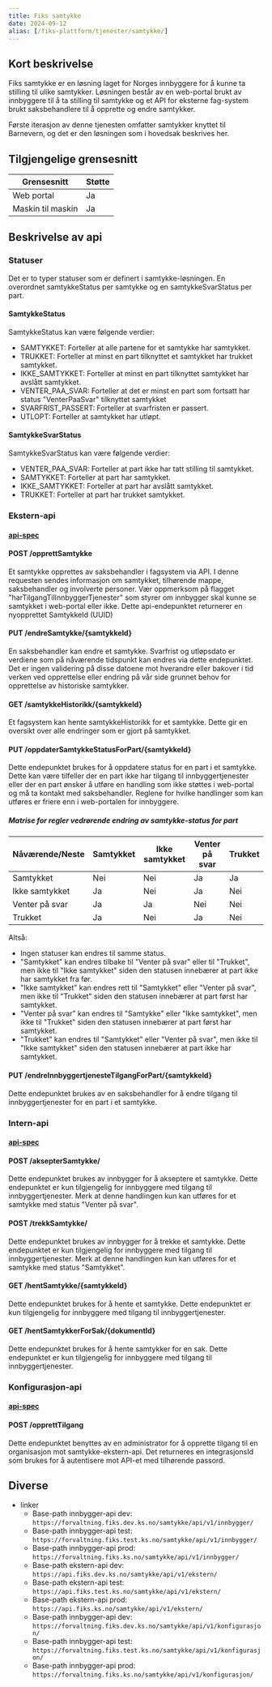 ```yaml
---
title: Fiks samtykke
date: 2024-09-12
alias: [/fiks-plattform/tjenester/samtykke/]
---
```


## Kort beskrivelse

Fiks samtykke er en løsning laget for Norges innbyggere for å kunne ta stilling til ulike samtykker. Løsningen består av en web-portal brukt av innbyggere til å ta stilling til samtykke og et API for eksterne fag-system brukt saksbehandlere til å opprette og endre samtykker.

Første iterasjon av denne tjenesten omfatter samtykker knyttet til Barnevern, og det er den løsningen som i hovedsak beskrives her.

## Tilgjengelige grensesnitt
| Grensesnitt | Støtte |
|------|------|
| Web portal | Ja |
| Maskin til maskin | Ja |

## Beskrivelse av api
### Statuser
Det er to typer statuser som er definert i samtykke-løsningen. En overordnet samtykkeStatus per samtykke og en samtykkeSvarStatus per part.

#### SamtykkeStatus
SamtykkeStatus kan være følgende verdier:
- SAMTYKKET: Forteller at alle partene for et samtykke har samtykket.
- TRUKKET: Forteller at minst en part tilknyttet et samtykket har trukket samtykket.
- IKKE_SAMTYKKET: Forteller at minst en part tilknyttet samtykket har avslått samtykket.
- VENTER_PAA_SVAR: Forteller at det er minst en part som fortsatt har status "VenterPaaSvar" tilknyttet samtykket
- SVARFRIST_PASSERT: Forteller at svarfristen er passert.
- UTLOPT: Forteller at samtykket har utløpt.

#### SamtykkeSvarStatus
SamtykkeSvarStatus kan være følgende verdier:
- VENTER_PAA_SVAR: Forteller at part ikke har tatt stilling til samtykket.
- SAMTYKKET: Forteller at part har samtykket.
- IKKE_SAMTYKKET: Forteller at part har avslått samtykket.
- TRUKKET: Forteller at part har trukket samtykket.

### Ekstern-api
#### [api-spec](https://editor.swagger.io/?url=https://developers.fiks.ks.no/api/samtykke-ekstern-api-v1.json)
#### POST /opprettSamtykke
Et samtykke opprettes av saksbehandler i fagsystem via API. I denne requesten sendes informasjon om samtykket, tilhørende mappe, saksbehandler og involverte personer.
Vær oppmerksom på flagget "harTilgangTilInnbyggerTjenester" som styrer om innbygger skal kunne se samtykket i web-portal eller ikke.
Dette api-endepunktet returnerer en nyopprettet SamtykkeId (UUID)

#### PUT /endreSamtykke/{samtykkeId}
En saksbehandler kan endre et samtykke. Svarfrist og utløpsdato er verdiene som på nåværende tidspunkt kan endres via dette endepunktet. 
Det er ingen validering på disse datoene mot hverandre eller bakover i tid verken ved opprettelse eller endring på vår side grunnet behov for opprettelse av historiske samtykker.

#### GET /samtykkeHistorikk/{samtykkeId}
Et fagsystem kan hente samtykkeHistorikk for et samtykke. Dette gir en oversikt over alle endringer som er gjort på samtykket.

#### PUT /oppdaterSamtykkeStatusForPart/{samtykkeId}
Dette endepunktet brukes for å oppdatere status for en part i et samtykke. Dette kan være tilfeller der en part ikke har tilgang til innbyggertjenester eller der en part ønsker å utføre en handling som ikke støttes i web-portal og må ta kontakt med saksbehandler.
Reglene for hvilke handlinger som kan utføres er friere enn i web-portalen for innbyggere.

##### Matrise for regler vedrørende endring av samtykke-status for part
| Nåværende/Neste | Samtykket | Ikke samtykket | Venter på svar | Trukket |
|-----------------|-----------|----------------|----------------|---------|
| Samtykket       | Nei       | Nei            | Ja             | Ja      |
| Ikke samtykket  | Ja        | Nei            | Ja             | Nei     |
| Venter på svar  | Ja        | Ja             | Nei            | Nei     |
| Trukket         | Ja        | Nei            | Ja             | Nei     |

Altså:
- Ingen statuser kan endres til samme status.
- "Samtykket" kan endres tilbake til "Venter på svar" eller til "Trukket", men ikke til "Ikke samtykket" siden den statusen innebærer at part ikke har samtykket fra før.
- "Ikke samtykket" kan endres rett til "Samtykket" eller "Venter på svar", men ikke til "Trukket" siden den statusen innebærer at part først har samtykket.
- "Venter på svar" kan endres til "Samtykke" eller "Ikke samtykket", men ikke til "Trukket" siden den statusen innebærer at part først har samtykket.
- "Trukket" kan endres til "Samtykket" eller "Venter på svar", men ikke til "Ikke samtykket" siden den statusen innebærer at part ikke har samtykket.

#### PUT /endreInnbyggertjenesteTilgangForPart/{samtykkeId}
Dette endepunktet brukes av en saksbehandler for å endre tilgang til innbyggertjenester for en part i et samtykke. 

### Intern-api
#### [api-spec](https://editor.swagger.io/?url=https://developers.fiks.ks.no/api/samtykke-intern-api-v1.json)
#### POST /aksepterSamtykke/
Dette endepunktet brukes av innbygger for å akseptere et samtykke. Dette endepunktet er kun tilgjengelig for innbyggere med tilgang til innbyggertjenester.
Merk at denne handlingen kun kan utføres for et samtykke med status "Venter på svar".

#### POST /trekkSamtykke/
Dette endepunktet brukes av innbygger for å trekke et samtykke. Dette endepunktet er kun tilgjengelig for innbyggere med tilgang til innbyggertjenester.
Merk at denne handlingen kun kan utføres for et samtykke med status "Samtykket".

#### GET /hentSamtykke/{samtykkeId}
Dette endepunktet brukes for å hente et samtykke. Dette endepunktet er kun tilgjengelig for innbyggere med tilgang til innbyggertjenester.

#### GET /hentSamtykkerForSak/{dokumentId}
Dette endepunktet brukes for å hente samtykker for en sak. Dette endepunktet er kun tilgjengelig for innbyggere med tilgang til innbyggertjenester.

### Konfigurasjon-api
#### [api-spec](https://editor.swagger.io/?url=https://developers.fiks.ks.no/api/samtykke-konfigurasjon-api-v1.json)
#### POST /opprettTilgang
Dette endepunktet benyttes av en administrator for å opprette tilgang til en organisasjon mot samtykke-ekstern-api.
Det returneres en integrasjonsId som brukes for å autentisere mot API-et med tilhørende passord.

## Diverse
- linker
  - Base-path innbygger-api dev: ``https://forvaltning.fiks.dev.ks.no/samtykke/api/v1/innbygger/``
  - Base-path innbygger-api test: ``https://forvaltning.fiks.test.ks.no/samtykke/api/v1/innbygger/``
  - Base-path innbygger-api prod: ``https://forvaltning.fiks.ks.no/samtykke/api/v1/innbygger/``
  - Base-path ekstern-api dev: ``https://api.fiks.dev.ks.no/samtykke/api/v1/ekstern/``
  - Base-path ekstern-api test: ``https://api.fiks.test.ks.no/samtykke/api/v1/ekstern/``
  - Base-path ekstern-api prod: ``https://api.fiks.ks.no/samtykke/api/v1/ekstern/``  
  - Base-path innbygger-api dev: ``https://forvaltning.fiks.dev.ks.no/samtykke/api/v1/konfigurasjon/``
  - Base-path innbygger-api test: ``https://forvaltning.fiks.test.ks.no/samtykke/api/v1/konfigurasjon/``
  - Base-path innbygger-api prod: ``https://forvaltning.fiks.ks.no/samtykke/api/v1/konfigurasjon/``